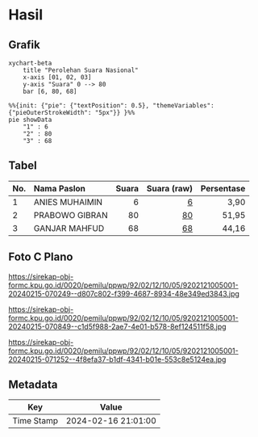 # Hasil

## Grafik

```mermaid
xychart-beta
    title "Perolehan Suara Nasional"
    x-axis [01, 02, 03]
    y-axis "Suara" 0 --> 80
    bar [6, 80, 68]
```

```mermaid
%%{init: {"pie": {"textPosition": 0.5}, "themeVariables": {"pieOuterStrokeWidth": "5px"}} }%%
pie showData
    "1" : 6
    "2" : 80
    "3" : 68
```

## Tabel

| No. | Nama Paslon    | Suara | Suara (raw) | Persentase |
|:--- |:-------------- | -----:| -----------:| ----------:|
| 1   | ANIES MUHAIMIN | 6     | [6][p-1]    | 3,90       |
| 2   | PRABOWO GIBRAN | 80    | [80][p-2]   | 51,95      |
| 3   | GANJAR MAHFUD  | 68    | [68][p-3]   | 44,16      |


[p-1]: https://github.com/gigit-pemilu/pemilu-2024/blob/main/pilpres/hitung-suara/sub/92-papua-barat/sub/02-manokwari/sub/12-manokwari-barat/sub/1005-padarni/sub/001-tps/sub/paslon-1.txt
[p-2]: https://github.com/gigit-pemilu/pemilu-2024/blob/main/pilpres/hitung-suara/sub/92-papua-barat/sub/02-manokwari/sub/12-manokwari-barat/sub/1005-padarni/sub/001-tps/sub/paslon-2.txt
[p-3]: https://github.com/gigit-pemilu/pemilu-2024/blob/main/pilpres/hitung-suara/sub/92-papua-barat/sub/02-manokwari/sub/12-manokwari-barat/sub/1005-padarni/sub/001-tps/sub/paslon-3.txt

## Foto C Plano

https://sirekap-obj-formc.kpu.go.id/0020/pemilu/ppwp/92/02/12/10/05/9202121005001-20240215-070249--d807c802-f399-4687-8934-48e349ed3843.jpg

https://sirekap-obj-formc.kpu.go.id/0020/pemilu/ppwp/92/02/12/10/05/9202121005001-20240215-070849--c1d5f988-2ae7-4e01-b578-8ef124511f58.jpg

https://sirekap-obj-formc.kpu.go.id/0020/pemilu/ppwp/92/02/12/10/05/9202121005001-20240215-071252--4f8efa37-b1df-4341-b01e-553c8e5124ea.jpg


## Metadata

| Key        | Value               |
| ---------- | ------------------- |
| Time Stamp | 2024-02-16 21:01:00 |



